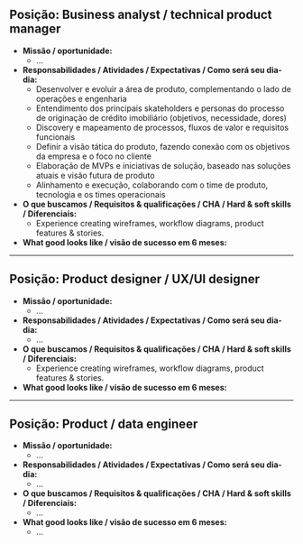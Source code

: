 ## Posição: Business analyst / technical product manager

- **Missão / oportunidade:**
  - ...
- **Responsabilidades /  Atividades / Expectativas / Como será seu dia-dia:**
  - Desenvolver e evoluir a área de produto, complementando o lado de operações e engenharia
  - Entendimento dos principais skateholders e personas do processo de originação de crédito imobiliário (objetivos, necessidade, dores)
  - Discovery e mapeamento de processos, fluxos de valor e requisitos funcionais
  - Definir a visão tática do produto, fazendo conexão com os objetivos da empresa e o foco no cliente
  - Elaboração de MVPs e iniciativas de solução, baseado nas soluções atuais e visão futura de produto
  - Alinhamento e execução, colaborando com o time de produto, tecnologia e os times operacionais
- **O que buscamos / Requisitos & qualificações / CHA / Hard & soft skills / Diferenciais:**
  - Experience creating wireframes, workflow diagrams, product features & stories. 
- **What good looks like / visão de sucesso em 6 meses:**


---


## Posição: Product designer / UX/UI designer

- **Missão / oportunidade:**
  - ...
- **Responsabilidades /  Atividades / Expectativas / Como será seu dia-dia:**
  - ...
- **O que buscamos / Requisitos & qualificações / CHA / Hard & soft skills / Diferenciais:**
  - Experience creating wireframes, workflow diagrams, product features & stories. 
- **What good looks like / visão de sucesso em 6 meses:**


---


## Posição: Product / data engineer

- **Missão / oportunidade:**
  - ...
- **Responsabilidades /  Atividades / Expectativas / Como será seu dia-dia:**
  - ...
- **O que buscamos / Requisitos & qualificações / CHA / Hard & soft skills / Diferenciais:**
  - ...
- **What good looks like / visão de sucesso em 6 meses:**
  - ...
